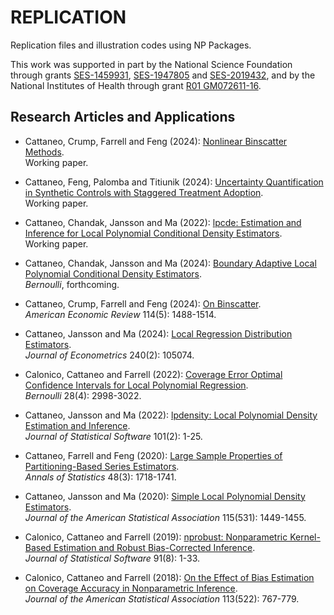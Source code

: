# REPLICATION

Replication files and illustration codes using NP Packages.

This work was supported in part by the National Science Foundation through grants [SES-1459931](https://www.nsf.gov/awardsearch/showAward?AWD_ID=1459931), [SES-1947805](https://www.nsf.gov/awardsearch/showAward?AWD_ID=1947805) and [SES-2019432](https://www.nsf.gov/awardsearch/showAward?AWD_ID=2019432), and by the National Institutes of Health through grant [R01 GM072611-16](https://reporter.nih.gov/project-details/10093056).

## Research Articles and Applications

- Cattaneo, Crump, Farrell and Feng (2024): [Nonlinear Binscatter Methods](https://github.com/nppackages-replication/CCFF_2024_NonlinearBinscatter).<br>
Working paper.

- Cattaneo, Feng, Palomba and Titiunik (2024): [Uncertainty Quantification in Synthetic Controls with Staggered Treatment Adoption](https://github.com/nppackages-replication/CFPT_2024_wp).<br>
Working paper.

- Cattaneo, Chandak, Jansson and Ma (2022): [lpcde: Estimation and Inference for Local Polynomial Conditional Density Estimators](https://github.com/nppackages-replication/CCJM_2022_lpcde).<br>
Working paper.

- Cattaneo, Chandak, Jansson and Ma (2024): [Boundary Adaptive Local Polynomial Conditional Density Estimators](https://github.com/nppackages-replication/CCJM_2024_Bernoulli).<br>
_Bernoulli_, forthcoming.

- Cattaneo, Crump, Farrell and Feng (2024): [On Binscatter](https://github.com/nppackages-replication/CCFF_2024_AER).<br>
_American Economic Review_ 114(5): 1488-1514.

- Cattaneo, Jansson and Ma (2024): [Local Regression Distribution Estimators](https://github.com/nppackages-replication/CJM_2024_JOE).<br>
_Journal of Econometrics_ 240(2): 105074.

- Calonico, Cattaneo and Farrell (2022): [Coverage Error Optimal Confidence Intervals for Local Polynomial Regression](https://github.com/nppackages-replication/CCF_2022_Bernoulli).<br>
_Bernoulli_ 28(4): 2998-3022.

- Cattaneo, Jansson and Ma (2022): [lpdensity: Local Polynomial Density Estimation and Inference](https://github.com/nppackages-replication/CJM_2022_JSS).<br>
_Journal of Statistical Software_ 101(2): 1-25.

- Cattaneo, Farrell and Feng (2020): [Large Sample Properties of Partitioning-Based Series Estimators](https://github.com/nppackages-replication/CFF-2020-AOS).<br>
_Annals of Statistics_ 48(3): 1718-1741.

- Cattaneo, Jansson and Ma (2020): [Simple Local Polynomial Density Estimators](https://github.com/nppackages-replication/CJM_2020_JASA).<br>
_Journal of the American Statistical Association_ 115(531): 1449-1455.

- Calonico, Cattaneo and Farrell (2019): [nprobust: Nonparametric Kernel-Based Estimation and Robust Bias-Corrected Inference](https://github.com/nppackages-replication/CCF_2019_JSS).<br>
_Journal of Statistical Software_ 91(8): 1-33.

- Calonico, Cattaneo and Farrell (2018): [On the Effect of Bias Estimation on Coverage Accuracy in Nonparametric Inference](https://github.com/nppackages-replication/CCF_2018_JASA).<br>
_Journal of the American Statistical Association_ 113(522): 767-779.

<br><br>
